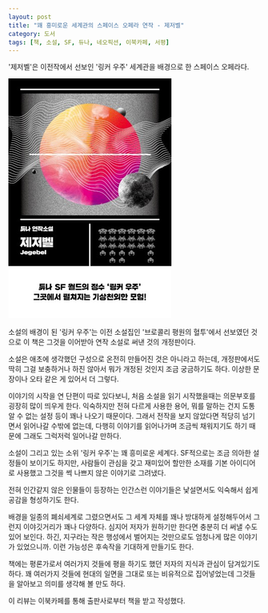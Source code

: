 ```yaml
---
layout: post
title: "꽤 흥미로운 세계관의 스페이스 오페라 연작 - 제저벨"
category: 도서
tags: [책, 소설, SF, 듀나, 네오픽션, 이북카페, 서평]
---
```


'제저벨'은
이전작에서 선보인 '링커 우주' 세계관을 배경으로 한 스페이스 오페라다.

![표지](/images/jegebel-book-h480.jpg)

소설의 배경이 된 '링커 우주'는
이전 소설집인 '브로콜리 평원의 혈투'에서 선보였던 것으로
이 책은 그것을 이어받아 연작 소설로 써낸 것의 개정판이다.

소설은 애초에 생각했던 구성으로 온전히 만들어진 것은 아니라고 하는데,
개정판에서도 딱히 그걸 보충하거나 하진 않아서
뭐가 개정된 것인지 조금 궁금하기도 하다.
이상한 문장이나 오타 같은 게 있어서 더 그렇다.

이야기의 시작을 연 단편이 따로 있다보니,
처음 소설을 읽기 시작했을때는 의문부호를 굉장히 많이 띄우게 한다.
익숙하지만 전혀 다르게 사용한 용어,
뭐를 말하는 건지 도통 알 수 없는 설정 등이 꽤나 나오기 때문이다.
그래서 전작을 보지 않았다면 적당히 넘기면서 읽어나갈 수밖에 없는데,
다행히 이야기를 읽어나가며 조금씩 채워지기도 하기 때문에
그래도 그럭저럭 일어나갈 만하다.

소설이 그리고 있는 소위 '링커 우주'는 꽤 흥미로운 세계다.
SF적으로는 조금 의아한 설정들이 보이기도 하지만,
사람들이 관심을 갖고 재미있어 할만한 소재를 기본 아이디어로 사용했고
그것을 썩 나쁘지 않은 이야기로 그려냈다.

전혀 인간같지 않은 인물들이 등장하는 인간스런 이야기들은
낯설면서도 익숙해서 쉽게 공감을 형성하기도 한다.

배경을 일종의 폐쇠세계로 그렸으면서도
그 세계 자체를 꽤나 방대하게 설정해두어서 그런지 이야깃거리가 꽤나 다양하다.
심지어 저자가 원하기만 한다면 충분히 더 써낼 수도 있어 보인다.
하긴, 지구라는 작은 행성에서 벌어지는 것만으로도 엄청나게 많은 이야기가 있었으니까.
이런 가능성은 후속작을 기대하게 만들기도 한다.

책에는 평론가로서 여러가지 것들에 평을 하기도 했던
저자의 지식과 관심이 담겨있기도 하다.
꽤 여러가지 것들에 현대의 일면을 그대로 또는 비유적으로 집어넣었는데
그것들을 알아보고 의미를 생각해 볼 만도 하다.



<div class="im im-info">
이 리뷰는 이북카페를 통해 출판사로부터 책을 받고 작성했다.
</div>
